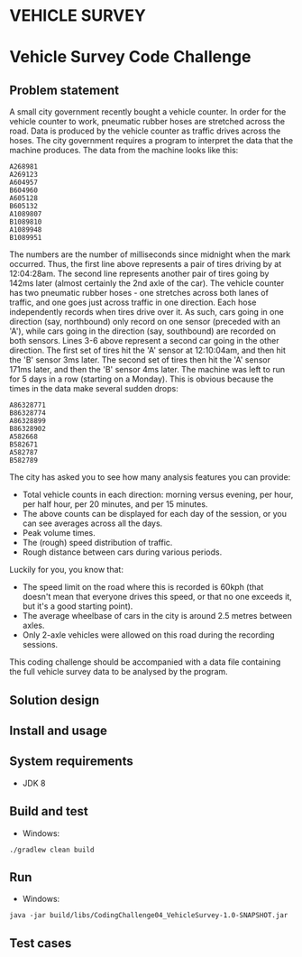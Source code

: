 # VEHICLE SURVEY

# Vehicle Survey Code Challenge  
Problem statement 
-----------------  
A small city government recently bought a vehicle counter. In order for the vehicle counter to work, pneumatic rubber hoses are stretched across the road. Data is produced by the vehicle counter as traffic drives across the hoses. The city government requires a program to interpret the data that the machine produces. The data from the machine looks like this: 
```
A268981 
A269123 
A604957 
B604960 
A605128 
B605132 
A1089807 
B1089810 
A1089948 
B1089951 
```
The numbers are the number of milliseconds since midnight when the mark occurred. Thus, the first line above represents a pair of tires driving by at 12:04:28am. The second line represents another pair of tires going by 142ms later (almost certainly the 2nd axle of the car). The vehicle counter has two pneumatic rubber hoses - one stretches across both lanes of traffic, and one goes just across traffic in one direction. Each hose independently records when tires drive over it. As such, cars going in one direction (say, northbound) only record on one sensor (preceded with an 'A'), while cars going in the direction (say, southbound) are recorded on both sensors. Lines 3-6 above represent a second car going in the other direction. The first set of tires hit the 'A' sensor at 12:10:04am, and then hit the 'B' sensor 3ms later. The second set of tires then hit the 'A' sensor 171ms later, and then the 'B' sensor 4ms later. The machine was left to run for 5 days in a row (starting on a Monday). This is obvious because the times in the data make several sudden drops: 
```
A86328771 
B86328774 
A86328899 
B86328902 
A582668 
B582671 
A582787 
B582789 
```
The city has asked you to see how many analysis features you can provide: 
* Total vehicle counts in each direction: morning versus evening, per hour, per half hour, per 20 minutes, and per 15 minutes. 
* The above counts can be displayed for each day of the session, or you can see averages across all the days. 
* Peak volume times. 
* The (rough) speed distribution of traffic. 
* Rough distance between cars during various periods. 

Luckily for you, you know that: 
* The speed limit on the road where this is recorded is 60kph (that doesn't mean that everyone drives this speed, or that no one exceeds it, but it's a good starting point). 
* The average wheelbase of cars in the city is around 2.5 metres between axles. 
* Only 2-axle vehicles were allowed on this road during the recording sessions. 

This coding challenge should be accompanied with a data file containing the full vehicle survey data to be analysed by the program.

## Solution design

## Install and usage

## System requirements

* JDK 8

## Build and test

* Windows:
```
./gradlew clean build
```

## Run

* Windows:
```
java -jar build/libs/CodingChallenge04_VehicleSurvey-1.0-SNAPSHOT.jar
```

## Test cases